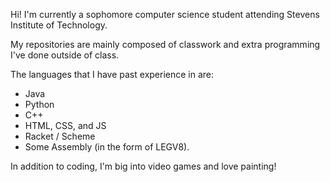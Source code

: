 Hi! I'm currently a sophomore computer science student attending Stevens Institute of Technology.

My repositories are mainly composed of classwork and extra programming I've done outside of class. 

The languages that I have past experience in are:
- Java
- Python
- C++
- HTML, CSS, and JS
- Racket / Scheme
- Some Assembly (in the form of LEGV8).

In addition to coding, I'm big into video games and love painting! 
